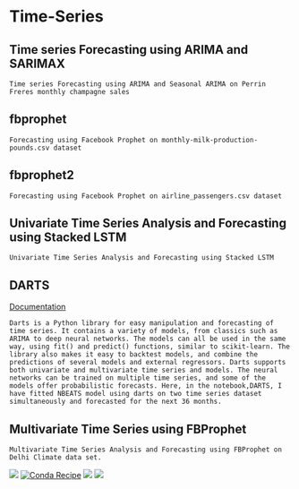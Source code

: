 # Time-Series

## Time series Forecasting using ARIMA and SARIMAX
```
Time series Forecasting using ARIMA and Seasonal ARIMA on Perrin Freres monthly champagne sales
```

## fbprophet
```
Forecasting using Facebook Prophet on monthly-milk-production-pounds.csv dataset
```
## fbprophet2
```
Forecasting using Facebook Prophet on airline_passengers.csv dataset
```
## Univariate Time Series Analysis and Forecasting using Stacked LSTM
```
Univariate Time Series Analysis and Forecasting using Stacked LSTM
```
## DARTS
[Documentation](https://pypi.org/project/darts/)

```Darts is a Python library for easy manipulation and forecasting of time series. It contains a variety of models, from classics such as ARIMA to deep neural networks. The models can all be used in the same way, using fit() and predict() functions, similar to scikit-learn. The library also makes it easy to backtest models, and combine the predictions of several models and external regressors. Darts supports both univariate and multivariate time series and models. The neural networks can be trained on multiple time series, and some of the models offer probabilistic forecasts. Here, in the notebook,DARTS, I have fitted NBEATS model using darts on two time series dataset simultaneously and forecasted for the next 36 months.```

## Multivariate Time Series using FBProphet
```Multivariate Time Series Analysis and Forecasting using FBProphet on Delhi Climate data set.```

<img src="https://img.shields.io/badge/Python-FFD43B?style=for-the-badge&logo=python&logoColor=darkgreen" /> [![Conda Recipe](https://img.shields.io/badge/recipe-fbprophet-green.svg)](https://anaconda.org/conda-forge/fbprophet) <img src="https://img.shields.io/badge/Pandas-2C2D72?style=for-the-badge&logo=pandas&logoColor=white" /> 
<img src="https://img.shields.io/badge/Colab-F9AB00?style=for-the-badge&logo=googlecolab&color=525252"/>
